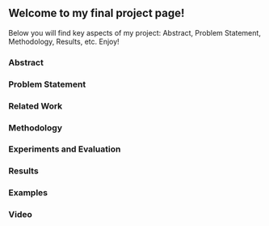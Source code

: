 ## Welcome to my final project page!

Below you will find key aspects of my project: Abstract, Problem Statement, Methodology, Results, etc. Enjoy!

### Abstract

### Problem Statement

### Related Work

### Methodology

### Experiments and Evaluation

### Results

### Examples

### Video
